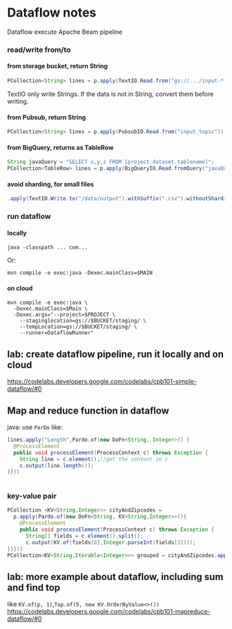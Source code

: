 # Dataflow notes
Dataflow execute Apache Beam pipeline
### read/write from/to
####  from storage bucket, return String
```java
PCollection<String> lines = p.apply(TextIO.Read.from("gs://.../input-*.csv.gz"));
```
TextIO only write Strings. If the data is not in String, convert them before writing.
#### from Pubsub, return String
```java
PCollection<String> lines = p.apply(PubsubIO.Read.from("input_topic"));
```
#### from BigQuery, returns as TableRow
```java
String javaQuery = "SELECT x,y,z FROM [project:dataset.tablename]";
PCollection<TableRow> lines = p.apply(BigQueryIO.Read.fromQuery("javaQuery"));
```

#### avoid sharding, for small files
```java
.apply(TextIO.Write.to("/data/output").withSuffix(".csv").withoutSharding())
```
### run dataflow 
#### locally
```command
java -classpath ... com...
```
Or:
```command
mvn compile -e exec:java -Dexec.mainClass=$MAIN
```
#### on cloud
```command
mvn compile -e exec:java \
  -Dexec.mainClass=$Main \
  -Dexec.args="--project=$PROJECT \
    --staginglocation=gs://$BUCKET/staging/ \
    --tempLocation=gs://$BUCKET/staging/ \
    --runner=DataflowRunner"
```
## lab: create dataflow pipeline, run it locally and on cloud
https://codelabs.developers.google.com/codelabs/cpb101-simple-dataflow/#0

## Map and reduce function in dataflow
java: use `ParDo` like:
```java
lines.apply("Length",Pardo.of(new DoFn<String, Integer>() {
  @ProcessElement
  public void processElement(ProcessContext c) throws Exception {
    String line = c.element();//get the content in c
    c.output(line.length());
}}))
   
```
### key-value pair
```java
PCollection <KV<String,Integer>> cityAndZipcodes = 
  p.apply(Pardo.of(new DoFn<String, KV<String,Integer>>(){
    @ProcessElement
    public void processElement(ProcessContext c) throws Exception {
      String[] fields = c.element().split();
      c.output(KV.of(fields[0],Integer.parseInt(fields[3])));
}}}))
PCollection<KV<String,Iterable<Integer>>> grouped = cityAndZipcodes.apply(GroupByKey.<String,Integer>create());
```

## lab: more example about dataflow, including sum and find top
like `KV.of(p, 1)`,`Top.of(5, new KV.OrderByValue<>())`
https://codelabs.developers.google.com/codelabs/cpb101-mapreduce-dataflow/#0
